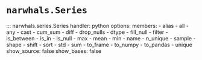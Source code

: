 # `narwhals.Series`

::: narwhals.series.Series
    handler: python
    options:
      members:
        - alias
        - all
        - any
        - cast
        - cum_sum
        - diff
        - drop_nulls
        - dtype
        - fill_null
        - filter
        - is_between
        - is_in
        - is_null
        - max
        - mean
        - min
        - name
        - n_unique
        - sample
        - shape
        - shift
        - sort
        - std
        - sum
        - to_frame
        - to_numpy
        - to_pandas
        - unique
      show_source: false
      show_bases: false
